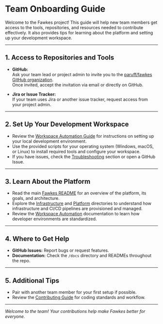 # Team Onboarding Guide

Welcome to the Fawkes project! This guide will help new team members get access to the tools, repositories, and resources needed to contribute effectively. It also provides tips for learning about the platform and setting up your development workspace.

---

## 1. Access to Repositories and Tools

- **GitHub:**  
  Ask your team lead or project admin to invite you to the [paruff/fawkes GitHub organization](https://github.com/paruff/fawkes).  
  Once invited, accept the invitation via email or directly on GitHub.

- **Jira or Issue Tracker:**  
  If your team uses Jira or another issue tracker, request access from your project admin.

---

## 2. Set Up Your Development Workspace

- Review the [Workspace Automation Guide](infra/workspace/readme.md) for instructions on setting up your local development environment.
- Use the provided scripts for your operating system (Windows, macOS, or Linux) to install required tools and configure your workspace.
- If you have issues, check the [Troubleshooting](infra/workspace/readme.md#troubleshooting) section or open a GitHub Issue.

---

## 3. Learn About the Platform

- Read the main [Fawkes README](../README.md) for an overview of the platform, its goals, and architecture.
- Explore the [Infrastructure](infra/readme.md) and [Platform](infra/platform/readme.md) directories to understand how infrastructure and CI/CD pipelines are provisioned and managed.
- Review the [Workspace Automation](infra/workspace/readme.md) documentation to learn how developer environments are standardized.

---

## 4. Where to Get Help

- **GitHub Issues:** Report bugs or request features.
- **Documentation:** Check the `/docs` directory and READMEs throughout the repo.

---

## 5. Additional Tips

- Pair with another team member for your first setup if possible.
- Review the [Contributing Guide](../CONTRIBUTING.md) for coding standards and workflow.

---

*Welcome to the team! Your contributions help make Fawkes better for everyone.*
